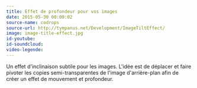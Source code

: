 ```yaml
---
title: Effet de profondeur pour vos images
date: 2015-05-30 00:00:02
source-name: codrops
source-url: http://tympanus.net/Development/ImageTiltEffect/
image: image-title-effect.jpg
id-youtube:
id-soundcloud:
video-legende:
---
```

Un effet d'inclinaison subtile pour les images. L'idée est de déplacer et faire pivoter les copies semi-transparentes de l'image d'arrière-plan afin de créer un effet de mouvement et profondeur.